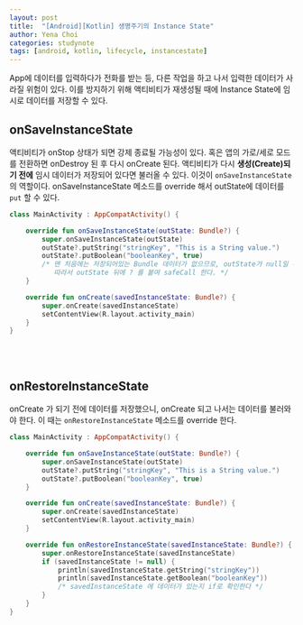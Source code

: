 ```yaml
---
layout: post
title:  "[Android][Kotlin] 생명주기의 Instance State"
author: Yena Choi
categories: studynote
tags: [android, kotlin, lifecycle, instancestate]
---
```


App에 데이터를 입력하다가 전화를 받는 등, 다른 작업을 하고 나서 입력한 데이터가 사라질 위험이 있다. 이를 방지하기 위해 액티비티가 재생성될 때에 Instance State에 임시로 데이터를 저장할 수 있다.

## onSaveInstanceState
액티비티가 onStop 상태가 되면 강제 종료될 가능성이 있다. 혹은 앱의 가로/세로 모드를 전환하면 onDestroy 된 후 다시 onCreate 된다. 액티비티가 다시 **생성(Create)되기 전에**  임시 데이터가 저장되어 있다면 불러올 수 있다. 이것이 `onSaveInstanceState` 의 역할이다. onSaveInstanceState 메소드를 override 해서 outState에 데이터를 `put` 할 수 있다.

```Kotlin
class MainActivity : AppCompatActivity() {

    override fun onSaveInstanceState(outState: Bundle?) {
        super.onSaveInstanceState(outState)
        outState?.putString("stringKey", "This is a String value.")
        outState?.putBoolean("booleanKey", true)
        /* 맨 처음에는 저장되어있는 Bundle 데이터가 없으므로, outState가 null일 수 있다.
           따라서 outState 뒤에 ? 를 붙여 safeCall 한다. */
    }

    override fun onCreate(savedInstanceState: Bundle?) {
        super.onCreate(savedInstanceState)
        setContentView(R.layout.activity_main)
    }
}
```
<br><br>

## onRestoreInstanceState
onCreate 가 되기 전에 데이터를 저장했으니, onCreate 되고 나서는 데이터를 불러와야 한다. 이 때는 `onRestoreInstanceState` 메소드를 override 한다.

```Kotlin
class MainActivity : AppCompatActivity() {

    override fun onSaveInstanceState(outState: Bundle?) {
        super.onSaveInstanceState(outState)
        outState?.putString("stringKey", "This is a String value.")
        outState?.putBoolean("booleanKey", true)
    }

    override fun onCreate(savedInstanceState: Bundle?) {
        super.onCreate(savedInstanceState)
        setContentView(R.layout.activity_main)
    }

    override fun onRestoreInstanceState(savedInstanceState: Bundle?) {
        super.onRestoreInstanceState(savedInstanceState)
        if (savedInstanceState != null) {
            println(savedInstanceState.getString("stringKey"))
            println(savedInstanceState.getBoolean("booleanKey"))
            /* savedInstanceState 에 데이터가 있는지 if로 확인한다 */
        }
    }
}
```
